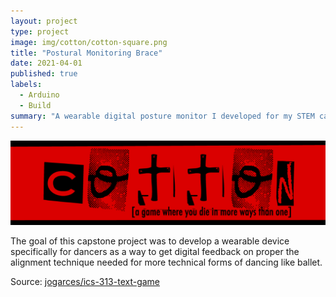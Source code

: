 ```yaml
---
layout: project
type: project
image: img/cotton/cotton-square.png
title: "Postural Monitoring Brace"
date: 2021-04-01
published: true
labels:
  - Arduino
  - Build
summary: "A wearable digital posture monitor I developed for my STEM capstone project."
---
```


<img class="img-fluid" src="../img/cotton/cotton-header.png">

The goal of this capstone project was to develop a wearable device specifically for dancers as a way to get digital feedback on proper the alignment technique needed for more technical forms of dancing like ballet.

Source: <a href="https://github.com/jogarces/ics-313-text-game"><i class="large github icon "></i>jogarces/ics-313-text-game</a>
